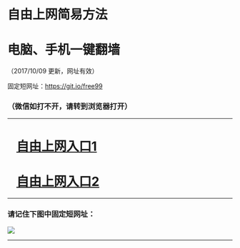 ﻿# 自由上网简易方法

# 电脑、手机一键翻墙

（2017/10/09 更新，网址有效）

固定短网址：https://git.io/free99

### （微信如打不开，请转到浏览器打开）


***





# &nbsp;&nbsp; <a href="http://ft1948024655.fwq-tz-1001.info/fwqtz01.html?t=10090016262 " target="_blank">自由上网入口1</a>
# &nbsp;&nbsp; <a href="http://ft985016359.fwq-tz-1002.info/fwqtz02.html?t=100900128349 " target="_blank">自由上网入口2</a>
***

### 请记住下图中固定短网址：

<img src="https://s3-us-west-2.amazonaws.com/fwq-1001/yjfq-20170905okok.png" /> 


***

